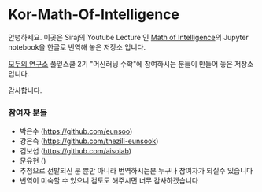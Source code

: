 # Kor-Math-Of-Intelligence

안녕하세요. 이곳은 Siraj의 Youtube Lecture 인 [Math of Intelligence](https://www.youtube.com/playlist?list=PL2-dafEMk2A7mu0bSksCGMJEmeddU_H4D)의 Jupyter notebook을 한글로 번역해 놓은 저장소 입니다.



[모두의 연구소](http://www.modulabs.co.kr/) 풀잎스쿨 2기 "머신러닝 수학"에 참여하시는 분들이 만들어 놓은 저장소 입니다. 

감사합니다.



### 참여자 분들

- 박은수 (https://github.com/eunsoo) 
- 강은숙 (https://github.com/thezili-eunsook) 
- 김보섭 (https://github.com/aisolab)
- 문유현 ()
- 추첨으로 선발되신 분 뿐만 아니라 번역하시는분 누구나 참여자가 되실수 있습니다
- 번역이 미숙할 수 있으니 검토도 해주시면 너무 감사하겠습니다







